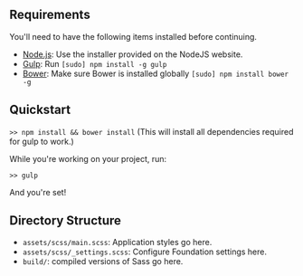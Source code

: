 ## Requirements

You'll need to have the following items installed before continuing.

  * [Node.js](http://nodejs.org): Use the installer provided on the NodeJS website.
  * [Gulp](http://gulpjs.com/): Run `[sudo] npm install -g gulp`
  * [Bower](http://bower.io/): Make sure Bower is installed globally `[sudo] npm install bower -g`

## Quickstart

`>> npm install && bower install` (This will install all dependencies required for gulp to work.)

While you're working on your project, run:

`>> gulp`

And you're set!

## Directory Structure

  * `assets/scss/main.scss`: Application styles go here.
  * `assets/scss/_settings.scss`: Configure Foundation settings here.
  * `build/`: compiled versions of Sass go here.
